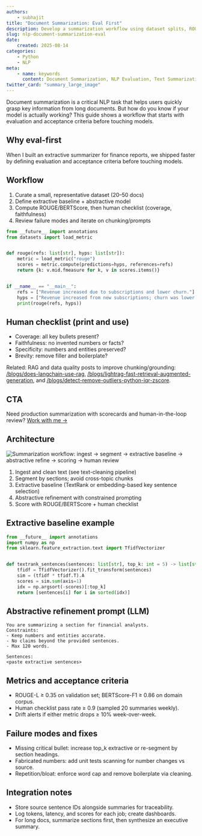 ```yaml
---
authors:
    - subhajit
title: "Document Summarization: Eval First"
description: Develop a summarization workflow using dataset splits, ROUGE/BERTScore, and human evaluation checklists for extractive and abstractive methods.
slug: nlp-document-summarization-eval
date:
    created: 2025-08-14
categories:
    - Python
    - NLP
meta:
    - name: keywords
      content: Document Summarization, NLP Evaluation, Text Summarization
twitter_card: "summary_large_image"
---
```


Document summarization is a critical NLP task that helps users quickly grasp key information from long documents. But how do you know if your model is actually working? This guide shows a workflow that starts with evaluation and acceptance criteria before touching models.

<!-- more -->
## Why eval-first

When I built an extractive summarizer for finance reports, we shipped faster by defining evaluation and acceptance criteria before touching models.

## Workflow

1. Curate a small, representative dataset (20–50 docs)
2. Define extractive baseline + abstractive model
3. Compute ROUGE/BERTScore, then human checklist (coverage, faithfulness)
4. Review failure modes and iterate on chunking/prompts

```python
from __future__ import annotations
from datasets import load_metric


def rouge(refs: list[str], hyps: list[str]):
    metric = load_metric("rouge")
    scores = metric.compute(predictions=hyps, references=refs)
    return {k: v.mid.fmeasure for k, v in scores.items()}


if __name__ == "__main__":
    refs = ["Revenue increased due to subscriptions and lower churn."]
    hyps = ["Revenue increased from new subscriptions; churn was lower."]
    print(rouge(refs, hyps))
```

## Human checklist (print and use)

- Coverage: all key bullets present?
- Faithfulness: no invented numbers or facts?
- Specificity: numbers and entities preserved?
- Brevity: remove filler and boilerplate?

Related: RAG and data quality posts to improve chunking/grounding: 
[/blogs/does-langchain-use-rag](/blogs/does-langchain-use-rag), [/blogs/lightrag-fast-retrieval-augmented-generation](/blogs/lightrag-fast-retrieval-augmented-generation), and [/blogs/detect-remove-outliers-python-iqr-zscore](/blogs/detect-remove-outliers-python-iqr-zscore).

## CTA

Need production summarization with scorecards and human-in-the-loop review? [Work with me →](/services)

## Architecture

![Summarization workflow: ingest → segment → extractive baseline → abstractive refine → scoring → human review](/images/nlp-summarization-architecture.png)

1. Ingest and clean text (see text-cleaning pipeline)
2. Segment by sections; avoid cross-topic chunks
3. Extractive baseline (TextRank or embedding-based key sentence selection)
4. Abstractive refinement with constrained prompting
5. Score with ROUGE/BERTScore + human checklist

## Extractive baseline example

```python
from __future__ import annotations
import numpy as np
from sklearn.feature_extraction.text import TfidfVectorizer


def textrank_sentences(sentences: list[str], top_k: int = 5) -> list[str]:
    tfidf = TfidfVectorizer().fit_transform(sentences)
    sim = (tfidf * tfidf.T).A
    scores = sim.sum(axis=1)
    idx = np.argsort(-scores)[:top_k]
    return [sentences[i] for i in sorted(idx)]
```

## Abstractive refinement prompt (LLM)

```text
You are summarizing a section for financial analysts.
Constraints:
- Keep numbers and entities accurate.
- No claims beyond the provided sentences.
- Max 120 words.

Sentences:
<paste extractive sentences>
```

## Metrics and acceptance criteria

- ROUGE-L ≥ 0.35 on validation set; BERTScore-F1 ≥ 0.86 on domain corpus.
- Human checklist pass rate ≥ 0.9 (sampled 20 summaries weekly).
- Drift alerts if either metric drops ≥ 10% week-over-week.

## Failure modes and fixes

- Missing critical bullet: increase top_k extractive or re-segment by section headings.
- Fabricated numbers: add unit tests scanning for number changes vs source.
- Repetition/bloat: enforce word cap and remove boilerplate via cleaning.

## Integration notes

- Store source sentence IDs alongside summaries for traceability.
- Log tokens, latency, and scores for each job; create dashboards.
- For long docs, summarize sections first, then synthesize an executive summary.


